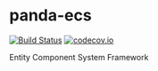 # panda-ecs
[![Build Status](https://travis-ci.org/pandaframework/panda-ecs.svg?branch=master)](https://travis-ci.org/pandaframework/panda-ecs) [![codecov.io](https://codecov.io/github/pandaframework/panda-ecs/coverage.svg?branch=master)](https://codecov.io/github/pandaframework/panda-ecs?branch=master)

Entity Component System Framework
